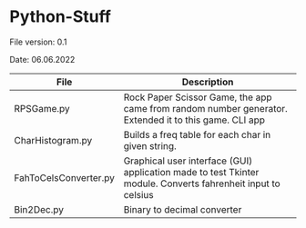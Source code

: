 # Python-Stuff

File version: 0.1

Date: 06.06.2022



| File        | Description |
| ----------- | ----------- |
| RPSGame.py  | Rock Paper Scissor Game, the app came from random number generator. Extended it to this game. CLI app |
| CharHistogram.py | Builds a freq table for each char in given string. |
| FahToCelsConverter.py | Graphical user interface (GUI) application made to test Tkinter module. Converts fahrenheit input to celsius |
| Bin2Dec.py | Binary to decimal converter |